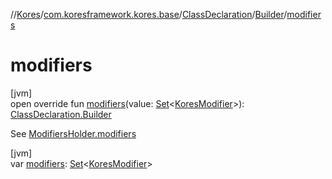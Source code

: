 //[Kores](../../../../index.md)/[com.koresframework.kores.base](../../index.md)/[ClassDeclaration](../index.md)/[Builder](index.md)/[modifiers](modifiers.md)

# modifiers

[jvm]\
open override fun [modifiers](modifiers.md)(value: [Set](https://kotlinlang.org/api/latest/jvm/stdlib/kotlin.collections/-set/index.html)<[KoresModifier](../../-kores-modifier/index.md)>): [ClassDeclaration.Builder](index.md)

See [ModifiersHolder.modifiers](../../-modifiers-holder/modifiers.md)

[jvm]\
var [modifiers](modifiers.md): [Set](https://kotlinlang.org/api/latest/jvm/stdlib/kotlin.collections/-set/index.html)<[KoresModifier](../../-kores-modifier/index.md)>
